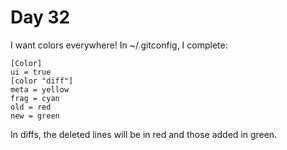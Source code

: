 # Day 32

I want colors everywhere!
In ~/.gitconfig, I complete:

    [Color]
    ui = true
    [color "diff"]
    meta = yellow
    frag = cyan
    old = red
    new = green

In diffs, the deleted lines will be
in red and those added in green.
